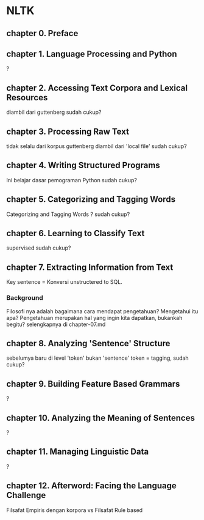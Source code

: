 # NLTK
## chapter 0. Preface

## chapter 1. Language Processing and Python
?

## chapter 2. Accessing Text Corpora and Lexical Resources
diambil dari guttenberg
sudah cukup?

## chapter 3. Processing Raw Text
tidak selalu dari korpus guttenberg
diambil dari 'local file'
sudah cukup?

## chapter 4. Writing Structured Programs
Ini belajar dasar pemograman Python
sudah cukup?

## chapter 5. Categorizing and Tagging Words 
Categorizing and Tagging Words ?
sudah cukup?

## chapter 6. Learning to Classify Text
supervised 
sudah cukup?

## chapter 7. Extracting Information from Text
Key sentence = Konversi unstructered to SQL.

### Background 
Filosofi nya adalah bagaimana cara mendapat pengetahuan? 
Mengetahui itu apa?
Pengetahuan merupakan hal yang ingin kita dapatkan, bukankah begitu? 
selengkapnya di chapter-07.md

## chapter 8. Analyzing 'Sentence' Structure
sebelumya baru di level 'token' bukan 'sentence'
token = tagging, 
sudah cukup?

## chapter 9. Building Feature Based Grammars
?

## chapter 10. Analyzing the Meaning of Sentences 
?

## chapter 11. Managing Linguistic Data 
?

## chapter 12. Afterword: Facing the Language Challenge
Filsafat Empiris dengan korpora
vs
Filsafat Rule based

